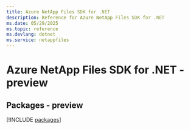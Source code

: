 ```yaml
---
title: Azure NetApp Files SDK for .NET
description: Reference for Azure NetApp Files SDK for .NET
ms.date: 05/29/2025
ms.topic: reference
ms.devlang: dotnet
ms.service: netappfiles
---
```

# Azure NetApp Files SDK for .NET - preview
## Packages - preview
[!INCLUDE [packages](netapp-files-index.md)]